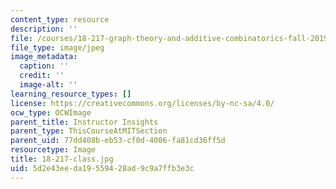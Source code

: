 ```yaml
---
content_type: resource
description: ''
file: /courses/18-217-graph-theory-and-additive-combinatorics-fall-2019/5d2e43eeda19559428ad9c9a7ffb3e3c_18-217-class.jpg
file_type: image/jpeg
image_metadata:
  caption: ''
  credit: ''
  image-alt: ''
learning_resource_types: []
license: https://creativecommons.org/licenses/by-nc-sa/4.0/
ocw_type: OCWImage
parent_title: Instructor Insights
parent_type: ThisCourseAtMITSection
parent_uid: 77dd408b-eb53-cf0d-4006-fa81cd36ff5d
resourcetype: Image
title: 18-217-class.jpg
uid: 5d2e43ee-da19-5594-28ad-9c9a7ffb3e3c
---
```

